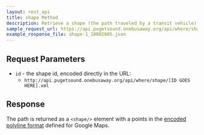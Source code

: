 ```yaml
---
layout: rest_api
title: shape Method
description: Retrieve a shape (the path traveled by a transit vehicle) by id.
sample_request_url: https://api.pugetsound.onebusaway.org/api/where/shape/1_10002005.json?key=TEST
example_response_file: shape-1_10002005.json
---
```


## Request Parameters

* `id` - the shape id, encoded directly in the URL:
    * `http://api.pugetsound.onebusaway.org/api/where/shape/[ID GOES HERE].xml`

## Response

The path is returned as a `<shape/>` element with a points in the [encoded polyline format](http://code.google.com/apis/maps/documentation/polylinealgorithm.html) defined for Google Maps.